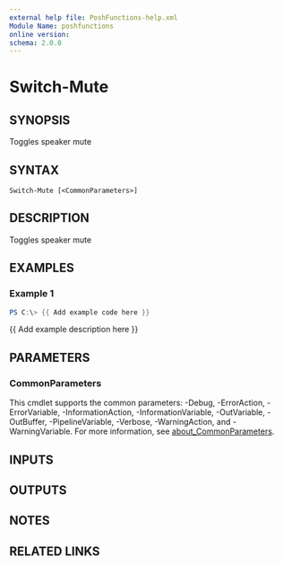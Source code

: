 ```yaml
---
external help file: PoshFunctions-help.xml
Module Name: poshfunctions
online version:
schema: 2.0.0
---
```


# Switch-Mute

## SYNOPSIS
Toggles speaker mute

## SYNTAX

```
Switch-Mute [<CommonParameters>]
```

## DESCRIPTION
Toggles speaker mute

## EXAMPLES

### Example 1
```powershell
PS C:\> {{ Add example code here }}
```

{{ Add example description here }}

## PARAMETERS

### CommonParameters
This cmdlet supports the common parameters: -Debug, -ErrorAction, -ErrorVariable, -InformationAction, -InformationVariable, -OutVariable, -OutBuffer, -PipelineVariable, -Verbose, -WarningAction, and -WarningVariable. For more information, see [about_CommonParameters](http://go.microsoft.com/fwlink/?LinkID=113216).

## INPUTS

## OUTPUTS

## NOTES

## RELATED LINKS
